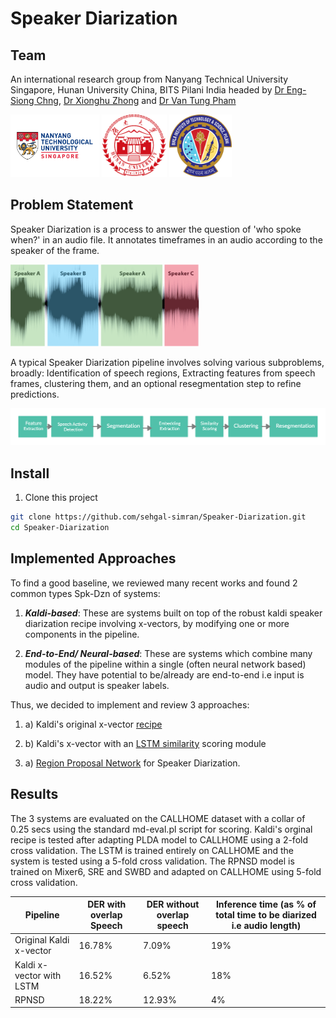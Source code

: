 
# Speaker Diarization
## Team
An international research group from Nanyang Technical University Singapore, Hunan University China, BITS Pilani India headed by [Dr Eng-Siong Chng](https://scholar.google.com/citations?user=FJodrCcAAAAJ&hl=en), [Dr Xionghu Zhong](https://scholar.google.com/citations?user=V-ISRXwAAAAJ&hl=en) and [Dr Van Tung Pham](https://scholar.google.com/citations?user=8o42XvkAAAAJ&hl=en)

<p >
  <img src="logos/NTU.png" height=100 />
   <img src="logos/hunan.png" height=100 />
   <img src="logos/BITS.png" height=100 />
</p>

##  Problem Statement
Speaker Diarization is a process to answer the question of 'who spoke when?' in an audio file. It annotates timeframes in an audio according to the speaker of the frame.

<p>
  <img src='logos/spk-dzn.png'/>
 </p>
 
 A typical Speaker Diarization pipeline involves solving various subproblems, broadly: Identification of speech regions, Extracting features from speech frames, clustering them, and an optional resegmentation step to refine predictions. 
 
 <p>
  <img src='logos/pipeline.png'/>
 </p> 
 
 ## Install
1. Clone this project
```bash
git clone https://github.com/sehgal-simran/Speaker-Diarization.git
cd Speaker-Diarization
```

 ## Implemented Approaches
 To find a good baseline, we reviewed many recent works and found 2 common types Spk-Dzn of systems:
 1. <b><i>Kaldi-based</b></i>: These are systems built on top of the robust kaldi speaker diarization recipe involving x-vectors, by modifying one or more components in the pipeline. 
 
 2. <b><i>End-to-End/ Neural-based</b></i>: These are systems which combine many modules of the pipeline within a single (often neural network based) model. They have potential to be/already are end-to-end i.e input is audio and output is speaker labels.
 
 Thus, we decided to implement and review 3 approaches:
 1. a) Kaldi's original x-vector [recipe](https://github.com/kaldi-asr/kaldi/blob/master/egs/callhome_diarization/v2/run.sh)
 
 1. b) Kaldi's x-vector with an [LSTM similarity](https://github.com/sehgal-simran/Spk-Dzn/tree/main/LSTM) scoring module
 
 2. a) [Region Proposal Network](https://github.com/sehgal-simran/Spk-Dzn/tree/main/RPNSD) for Speaker Diarization.

## Results

The 3 systems are evaluated on the CALLHOME dataset with a collar of 0.25 secs using the standard md-eval.pl script for scoring. Kaldi's orginal recipe is tested after adapting PLDA model to CALLHOME using a 2-fold cross validation. The LSTM is trained entirely on CALLHOME and the system is tested using a 5-fold cross validation. The RPNSD model is trained on Mixer6, SRE and SWBD and adapted on CALLHOME using 5-fold cross validation.

| Pipeline | DER with overlap Speech | DER without overlap speech | Inference time (as % of total time to be diarized i.e audio length) |
|---|---|---|---|
| Original Kaldi x-vector | 16.78% | 7.09% | 19%|
| Kaldi x-vector with LSTM | 16.52% | 6.52%| 18%|
| RPNSD | 18.22% | 12.93% | 4%|


